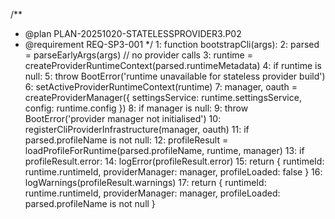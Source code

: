 <!-- @plan:PLAN-20251020-STATELESSPROVIDER3.P02 -->

/**
 * @plan PLAN-20251020-STATELESSPROVIDER3.P02
 * @requirement REQ-SP3-001
 */
1: function bootstrapCli(args):
2:   parsed = parseEarlyArgs(args) // no provider calls
3:   runtime = createProviderRuntimeContext(parsed.runtimeMetadata)
4:   if runtime is null:
5:     throw BootError('runtime unavailable for stateless provider build')
6:   setActiveProviderRuntimeContext(runtime)
7:   manager, oauth = createProviderManager({ settingsService: runtime.settingsService, config: runtime.config })
8:   if manager is null:
9:     throw BootError('provider manager not initialised')
10:  registerCliProviderInfrastructure(manager, oauth)
11:  if parsed.profileName is not null:
12:    profileResult = loadProfileForRuntime(parsed.profileName, runtime, manager)
13:    if profileResult.error:
14:      logError(profileResult.error)
15:      return { runtimeId: runtime.runtimeId, providerManager: manager, profileLoaded: false }
16:    logWarnings(profileResult.warnings)
17:  return { runtimeId: runtime.runtimeId, providerManager: manager, profileLoaded: parsed.profileName is not null }
